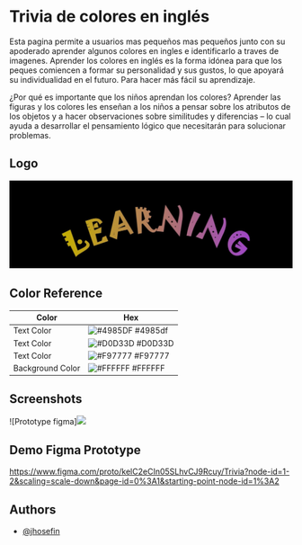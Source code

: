 
# Trivia de colores en inglés

Esta pagina permite a usuarios mas pequeños mas pequeños junto con su apoderado aprender algunos colores en ingles e identificarlo a traves de imagenes.
Aprender los colores en inglés es la forma idónea para que los peques comiencen a formar su personalidad y sus gustos, lo que apoyará su individualidad en el futuro. Para hacer más fácil su aprendizaje.

<p>¿Por qué es importante que los niños aprendan los colores?
Aprender las figuras y los colores les enseñan a los niños a pensar sobre los atributos de los objetos y a hacer observaciones sobre similitudes y diferencias – lo cual ayuda a desarrollar el pensamiento lógico que necesitarán para solucionar problemas.</p>

## Logo
<img src="./img/logo.jpg">

## Color Reference

| Color             | Hex                                                                |
| ----------------- | ------------------------------------------------------------------ |
| Text Color | ![#4985DF](https://via.placeholder.com/10//4985df) #4985df| 
| Text Color | ![#D0D33D](https://via.placeholder.com/10//D0D33D) #D0D33D| 
| Text Color | ![#F97777](https://via.placeholder.com/10//F97777) #F97777 |
| Background Color | ![#FFFFFF](https://via.placeholder.com/10//FFFFFF) #FFFFFF |


## Screenshots

![Prototype figma]<img src="./img/Trivia.jpg">


## Demo Figma Prototype

https://www.figma.com/proto/kelC2eCIn05SLhvCJ9Rcuy/Trivia?node-id=1-2&scaling=scale-down&page-id=0%3A1&starting-point-node-id=1%3A2


## Authors

- [@jhosefin](https://github.com/jhosefin)
